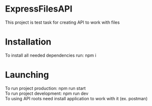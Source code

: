 # ExpressFilesAPI
This project is test task for creating API to work with files
# Installation
To install all needed dependencies run: npm i
# Launching
To run project production: npm run start  
To run project development: npm run dev  
To using API roots need install application to work with it (ex. postman)